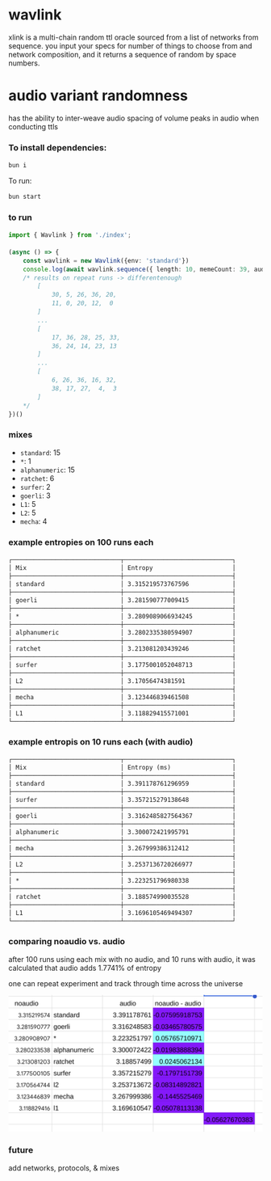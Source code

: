 # wavlink
xlink is a multi-chain random ttl oracle sourced from a list of networks from sequence. you input your specs for number of things to choose from and network composition, and it returns a sequence of random by space numbers.

# audio variant randomness
has the ability to inter-weave audio spacing of volume peaks in audio when conducting ttls

### To install dependencies:

```bash
bun i
```

To run:

```bash
bun start
```

### to run

```ts
import { Wavlink } from './index';

(async () => {
    const wavlink = new Wavlink({env: 'standard'})
    console.log(await wavlink.sequence({ length: 10, memeCount: 39, audio: false }))
    /* results on repeat runs -> differentenough
        [
            30, 5, 26, 36, 20,
            11, 0, 20, 12,  0
        ]
        ...
        [
            17, 36, 28, 25, 33,
            36, 24, 14, 23, 13
        ]
        ...
        [
            6, 26, 36, 16, 32,
            38, 17, 27,  4,  3
        ]
    */
})()
```

### mixes
* `standard`: 15 
* `*`: 1
* `alphanumeric`: 15
* `ratchet`: 6
* `surfer`: 2
* `goerli`: 3
* `L1`: 5
* `L2`: 5
* `mecha`: 4

### example entropies on 100 runs each
```
┌──────────────────────────────┬──────────────────────────────┐
│ Mix                          │ Entropy                      │
├──────────────────────────────┼──────────────────────────────┤
│ standard                     │ 3.315219573767596            │
├──────────────────────────────┼──────────────────────────────┤
│ goerli                       │ 3.281590777009415            │
├──────────────────────────────┼──────────────────────────────┤
│ *                            │ 3.2809089066934245           │
├──────────────────────────────┼──────────────────────────────┤
│ alphanumeric                 │ 3.2802335380594907           │
├──────────────────────────────┼──────────────────────────────┤
│ ratchet                      │ 3.213081203439246            │
├──────────────────────────────┼──────────────────────────────┤
│ surfer                       │ 3.1775001052048713           │
├──────────────────────────────┼──────────────────────────────┤
│ L2                           │ 3.17056474381591             │
├──────────────────────────────┼──────────────────────────────┤
│ mecha                        │ 3.123446839461508            │
├──────────────────────────────┼──────────────────────────────┤
│ L1                           │ 3.118829415571001            │
└──────────────────────────────┴──────────────────────────────┘
```

### example entropis on 10 runs each (with audio)
```
┌──────────────────────────────┬──────────────────────────────┐
│ Mix                          │ Entropy (ms)                 │
├──────────────────────────────┼──────────────────────────────┤
│ standard                     │ 3.391178761296959            │
├──────────────────────────────┼──────────────────────────────┤
│ surfer                       │ 3.357215279138648            │
├──────────────────────────────┼──────────────────────────────┤
│ goerli                       │ 3.3162485827564367           │
├──────────────────────────────┼──────────────────────────────┤
│ alphanumeric                 │ 3.300072421995791            │
├──────────────────────────────┼──────────────────────────────┤
│ mecha                        │ 3.267999386312412            │
├──────────────────────────────┼──────────────────────────────┤
│ L2                           │ 3.2537136720266977           │
├──────────────────────────────┼──────────────────────────────┤
│ *                            │ 3.223251796980338            │
├──────────────────────────────┼──────────────────────────────┤
│ ratchet                      │ 3.188574990035528            │
├──────────────────────────────┼──────────────────────────────┤
│ L1                           │ 3.1696105469494307           │
└──────────────────────────────┴──────────────────────────────┘
```

### comparing noaudio vs. audio
after 100 runs using each mix with no audio, and 10 runs with audio, it was calculated that audio adds 1.7741% of entropy

one can repeat experiment and track through time across the universe

![results](./results.png)

### future
add networks, protocols, & mixes